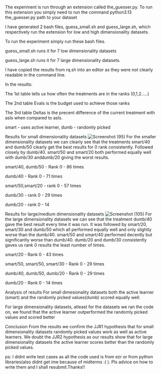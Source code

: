 The experiment is run through an extension called the_guesser.py. To run this extension you simply need to run the command
python3.13 the_guesser.py path to your dataset

I have generated 2 bash files, guess_small.sh and guess_large.sh, which respectively run the extension for low and high dimensionality datasets.

To run the experiment simply run these bash files.

guess_small.sh runs it for 7 low dimensionality datasets

guess_large.sh runs it for 7 large dimensionality datasets.

I have copied the results from rq.sh into an editor as they were not clearly readable in the command line.


In the results: 

The 1st table tells us how often the treatments are in the ranks (0,1,2.....)

The 2nd table Evals is the budget used to achieve those ranks

The 3rd table Deltas is the precent difference of the current treatment with asIs when compared to asIs.

smart - uses active learner, dumb - randomly picked

Results for small dimensionality datasets
![Screenshot (95)](https://github.com/user-attachments/assets/e4910212-a571-4010-adec-cc69600db006)
For the smaller dimensionality datasets we can clearly see that the treatments smart/40 and dumb/50 clearly get the best results for 0 rank consistently. Followed closely by dumb/40. smart/50 and smart/20 both performed equally well with dumb/30 anddumb/20 giving the worst results.

smart/40, dumb/50 - Rank 0 - 86 times

dumb/40 - Rank 0 - 71 times

smart/50,smart/20 - rank 0 - 57 times

dumb/30 - rank 0 - 29 times

dumb/20 - rank 0 - 14

Results for large/medium dimensionality datasets
![Screenshot (105)](https://github.com/user-attachments/assets/8ee60e64-3ade-452d-adb3-ec30e5806e70)
For the large dimensionality datasets we can see that the treatment dumb/40 gave the best result every time it was run. It was followed by smart/20, smart/30 and dumb/50 which all performed equally well and only silghtly worse than the dumb/40. smart/50 and smart/40 performed decently but significantly worse than dumb/40. dumb/20  and dumb/30 consistently gaves us rank 0 results the least number of times.

smart/20 - Rank 0 - 43 times

smart/50, smart/50, smart/30  - Rank 0 - 29 times

dumb/40, dumb/50, dumb/20 - Rank 0 - 29 times

dumb/20 - Rank 0 - 14 times


Analysis of results
For small dimesionality datasets both the active learner (smart) and the randomly picked values(dumb) scored equally well.

For large dimensionality datasets, atleast for the  datasets we ran the code on, we found that the active learner outperformed the randomly picked values and scored better

Conclusion
From the results we confirm the JJR1 hypothesis that for small dimensionality datasets randomly picked values work as well as active learners.
We doubt the JJR2 hypothesis as our results show that for large dimensionality datasets the active learner scores better than the randomly picked values.








ps: I didnt write test cases as all the code used is from ezr or from python libraries(also didnt get ime because of midterms :( ). Pls advice on how to write them and I shall resubmit.Thanks!!
